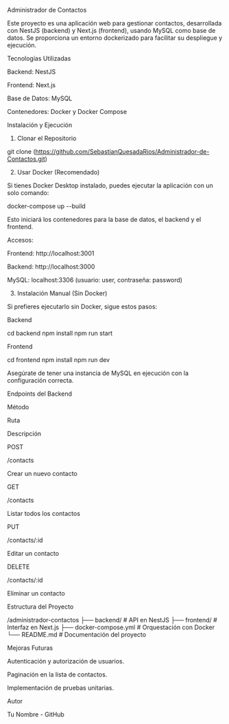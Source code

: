 Administrador de Contactos

Este proyecto es una aplicación web para gestionar contactos, desarrollada con NestJS (backend) y Next.js (frontend), usando MySQL como base de datos. Se proporciona un entorno dockerizado para facilitar su despliegue y ejecución.

Tecnologías Utilizadas

Backend: NestJS

Frontend: Next.js

Base de Datos: MySQL

Contenedores: Docker y Docker Compose

Instalación y Ejecución

1. Clonar el Repositorio

git clone (https://github.com/SebastianQuesadaRios/Administrador-de-Contactos.git)


2. Usar Docker (Recomendado)

Si tienes Docker Desktop instalado, puedes ejecutar la aplicación con un solo comando:

docker-compose up --build

Esto iniciará los contenedores para la base de datos, el backend y el frontend.

Accesos:

Frontend: http://localhost:3001

Backend: http://localhost:3000

MySQL: localhost:3306 (usuario: user, contraseña: password)

3. Instalación Manual (Sin Docker)

Si prefieres ejecutarlo sin Docker, sigue estos pasos:

Backend

cd backend
npm install
npm run start

Frontend

cd frontend
npm install
npm run dev

Asegúrate de tener una instancia de MySQL en ejecución con la configuración correcta.

Endpoints del Backend

Método

Ruta

Descripción

POST

/contacts

Crear un nuevo contacto

GET

/contacts

Listar todos los contactos

PUT

/contacts/:id

Editar un contacto

DELETE

/contacts/:id

Eliminar un contacto

Estructura del Proyecto

/administrador-contactos
├── backend/      # API en NestJS
├── frontend/     # Interfaz en Next.js
├── docker-compose.yml  # Orquestación con Docker
└── README.md     # Documentación del proyecto

Mejoras Futuras

Autenticación y autorización de usuarios.

Paginación en la lista de contactos.

Implementación de pruebas unitarias.

Autor

Tu Nombre - GitHub

